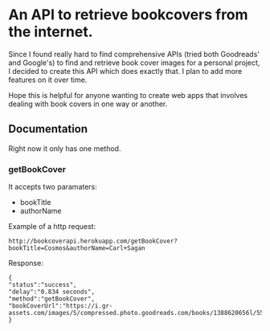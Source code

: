 # An API to retrieve bookcovers from the internet.

Since I found really hard to find comprehensive APIs (tried both Goodreads' and Google's) to find and retrieve book cover images for a personal project, I decided to create this API which does exactly that. I plan to add more features on it over time.

Hope this is helpful for anyone wanting to create web apps that involves dealing with book covers in one way or another.

## Documentation

Right now it only has one method.

### getBookCover

It accepts two paramaters:

- bookTitle
- authorName

Example of a http request:

`http://bookcoverapi.herokuapp.com/getBookCover?bookTitle=Cosmos&authorName=Carl+Sagan`

Response:

```
{
"status":"success",
"delay":"0.834 seconds",
"method":"getBookCover",
"bookCoverUrl":"https://i.gr-assets.com/images/S/compressed.photo.goodreads.com/books/1388620656l/55030.jpg"
}
```
